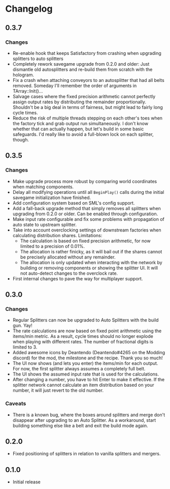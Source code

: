 # Changelog

## 0.3.7

### Changes

- Re-enable hook that keeps Satisfactory from crashing when upgrading splitters to auto splitters
- Completely rework savegame upgrade from 0.2.0 and older: Just dismantle old autosplitters and re-build them from scratch with
  the hologram.
- Fix a crash when attaching conveyors to an autosplitter that had all belts removed. Someday I'll remember the order of arguments
  in TArray::Init()...
- Salvage cases where the fixed precision arithmetic cannot perfectly assign output rates by distributing the remainder
  proportionally. Shouldn't be a big deal in terms of fairness, but might lead to fairly long cycle times.
- Reduce the risk of multiple threads stepping on each other's toes when the factory tick and grab output run simultaneously. I don't
  know whether that can actually happen, but let's build in some basic safeguards. I'd really like to avoid a full-blown lock on each
  splitter, though.
## 0.3.5

### Changes

- Make upgrade process more robust by comparing world coordinates when matching components.
- Delay all modifying operations until all `BeginPlay()` calls during the initial savegame initialization have
  finished.
- Add configuration system based on SML's config support.
- Add a fall-back upgrade method that simply removes all splitters when upgrading from 0.2.0 or older. Can be
  enabled through configuration.
- Make input rate configurable and fix some problems with propagation of auto state to upstream splitter.
- Take into account overclocking settings of downstream factories when calculating distribution shares. Limitations:
  - The calculation is based on fixed precision arithmetic, for now limited to a precision of 0.01%.
  - The allocation is rather finicky, as it will bail out if the shares cannot be precisely allocated without any remainder. 
  - The allocation is only updated when interacting with the network by building or removing components or showing the splitter
    UI. It will not auto-detect changes to the overclock rate.
- First internal changes to pave the way for multiplayer support.
## 0.3.0

### Changes
- Regular Splitters can now be upgraded to Auto Splitters with the build gun. Yay!
- The rate calculations are now based on fixed point arithmetic using the items/min metric.
  As a result, cycle times should no longer explode when playing with different rates. The number of fractional digits is limited to 3.
- Added awesome icons by Deantendo (Deantendo#4265 on the Modding discord) for the mod, the milestone
  and the recipe. Thank you so much!
- The UI now shows (and lets you enter) the items/min for each output. For now, the first splitter
  always assumes a completely full belt.
- The UI shows the assumed input rate that is used for the calculations.
- After changing a number, you have to hit Enter to make it effective. If the splitter network cannot
  calculate an item distribution based on your number, it will just revert to the old number.

### Caveats
- There is a known bug, where the boxes around splitters and merge don't disappear after upgrading to
  an Auto Splitter. As a workaround, start building something else like a belt and exit the build mode again.

## 0.2.0

- Fixed positioning of splitters in relation to vanilla splitters and mergers.

## 0.1.0

- Initial release
